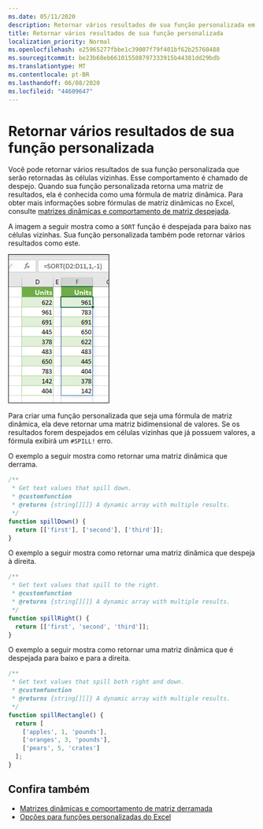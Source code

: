 ```yaml
---
ms.date: 05/11/2020
description: Retornar vários resultados de sua função personalizada em um suplemento do Office Excel.
title: Retornar vários resultados de sua função personalizada
localization_priority: Normal
ms.openlocfilehash: e25965277fbbe1c39007f79f401bf62b25760488
ms.sourcegitcommit: be23b68eb661015508797333915b44381dd29bdb
ms.translationtype: MT
ms.contentlocale: pt-BR
ms.lasthandoff: 06/08/2020
ms.locfileid: "44609647"
---
```

# <a name="return-multiple-results-from-your-custom-function"></a>Retornar vários resultados de sua função personalizada

Você pode retornar vários resultados de sua função personalizada que serão retornadas às células vizinhas. Esse comportamento é chamado de despejo. Quando sua função personalizada retorna uma matriz de resultados, ela é conhecida como uma fórmula de matriz dinâmica. Para obter mais informações sobre fórmulas de matriz dinâmicas no Excel, consulte [matrizes dinâmicas e comportamento de matriz despejada](https://support.office.com/article/dynamic-arrays-and-spilled-array-behavior-205c6b06-03ba-4151-89a1-87a7eb36e531).

A imagem a seguir mostra como a `SORT` função é despejada para baixo nas células vizinhas. Sua função personalizada também pode retornar vários resultados como este.

![Captura de tela da função "SORT" exibindo vários resultados em várias células.](../images/dynamic-array-spill.png)

Para criar uma função personalizada que seja uma fórmula de matriz dinâmica, ela deve retornar uma matriz bidimensional de valores. Se os resultados forem despejados em células vizinhas que já possuem valores, a fórmula exibirá um `#SPILL!` erro.

O exemplo a seguir mostra como retornar uma matriz dinâmica que derrama.

```javascript
/**
 * Get text values that spill down.
 * @customfunction
 * @returns {string[][]} A dynamic array with multiple results.
 */
function spillDown() {
  return [['first'], ['second'], ['third']];
}
```

O exemplo a seguir mostra como retornar uma matriz dinâmica que despeja à direita. 

```javascript
/**
 * Get text values that spill to the right.
 * @customfunction
 * @returns {string[][]} A dynamic array with multiple results.
 */
function spillRight() {
  return [['first', 'second', 'third']];
}
```

O exemplo a seguir mostra como retornar uma matriz dinâmica que é despejada para baixo e para a direita.

```javascript
/**
 * Get text values that spill both right and down.
 * @customfunction
 * @returns {string[][]} A dynamic array with multiple results.
 */
function spillRectangle() {
  return [
    ['apples', 1, 'pounds'],
    ['oranges', 3, 'pounds'],
    ['pears', 5, 'crates']
  ];
}
```

## <a name="see-also"></a>Confira também

- [Matrizes dinâmicas e comportamento de matriz derramada](https://support.microsoft.com/office/205c6b06-03ba-4151-89a1-87a7eb36e531)
- [Opções para funções personalizadas do Excel](custom-functions-parameter-options.md)